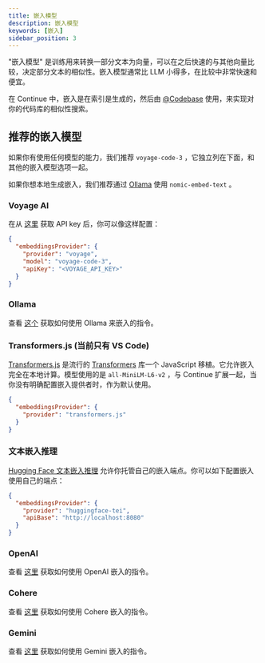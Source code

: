 ```yaml
---
title: 嵌入模型
description: 嵌入模型
keywords: [嵌入]
sidebar_position: 3
---
```


"嵌入模型" 是训练用来转换一部分文本为向量，可以在之后快速的与其他向量比较，决定部分文本的相似性。嵌入模型通常比 LLM 小得多，在比较中非常快速和便宜。

在 Continue 中，嵌入是在索引是生成的，然后由 [@Codebase](../deep-dives/codebase.md) 使用，来实现对你的代码库的相似性搜索。

## 推荐的嵌入模型

如果你有使用任何模型的能力，我们推荐 `voyage-code-3` ，它独立列在下面，和其他的嵌入模型选项一起。

如果你想本地生成嵌入，我们推荐通过 [Ollama](../model-providers/top-level/ollama.md#嵌入模型) 使用 `nomic-embed-text` 。

### Voyage AI

在从 [这里](https://www.voyageai.com/) 获取 API key 后，你可以像这样配置：

```json title="config.json"
{
  "embeddingsProvider": {
    "provider": "voyage",
    "model": "voyage-code-3",
    "apiKey": "<VOYAGE_API_KEY>"
  }
}
```

### Ollama

查看 [这个](../model-providers/top-level/ollama.md#嵌入模型) 获取如何使用 Ollama 来嵌入的指令。

### Transformers.js (当前只有 VS Code)

[Transformers.js](https://huggingface.co/docs/transformers.js/index) 是流行的 [Transformers](https://huggingface.co/transformers/) 库一个 JavaScript 移植。它允许嵌入完全在本地计算。模型使用的是 `all-MiniLM-L6-v2` ，与 Continue 扩展一起，当你没有明确配置嵌入提供者时，作为默认使用。

```json title="config.json"
{
  "embeddingsProvider": {
    "provider": "transformers.js"
  }
}
```

### 文本嵌入推理

[Hugging Face 文本嵌入推理](https://huggingface.co/docs/text-embeddings-inference/en/index) 允许你托管自己的嵌入端点。你可以如下配置嵌入使用自己的端点：

```json title="config.json"
{
  "embeddingsProvider": {
    "provider": "huggingface-tei",
    "apiBase": "http://localhost:8080"
  }
}
```

### OpenAI

查看 [这里](../model-providers/top-level/openai.md#嵌入模型) 获取如何使用 OpenAI 嵌入的指令。

### Cohere

查看 [这里](../model-providers/more/cohere.md#嵌入模型) 获取如何使用 Cohere 嵌入的指令。

### Gemini

查看 [这里](../model-providers/top-level/gemini.md#嵌入模型) 获取如何使用 Gemini 嵌入的指令。
